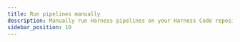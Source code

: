 ```yaml
---
title: Run pipelines manually
description: Manually run Harness pipelines on your Harness Code repositories
sidebar_position: 10
---
```

<!-- need to confirm if this is possible -->